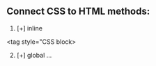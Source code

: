 ## Connect CSS to HTML methods:
1. [+] inline

<tag style="CSS block></tag>

2. [+] global
       <head>
          ...
          <style>
             selector {
                property1: value1;
                property2: value2;
                ...
             }

    Exista 5 categorii de selectori>
    a. tag
    b. class
    c. id
    d. pseudo
    e. advanced

          </style>
          ...
       </head>

       <body>
          ...
          <tag></tag>
          ...
       </body>

    ***Facem diferenta dintre inline si global prin urmatorul exemplu>
    elementele - sunt oamenii, dar stilurile - hainele
    1) inline style: e omul care poarta anumite haine, cu un anumit stil, dupa care si il putem identifica
    2) global style: oamenii merg la teatru, cinematograf si hainele care sunt mai grele le lasa la garderoba, iar oamneii merg in sala pentru a privi piesa sau filmul si desi proprietarii hainelor se afla in sala, dar hainele in spatiul propriu-zis, oricum, intre ele exista o conexiune, stabilita prin geton (cu un anumit numar identificator) sau alt instrument 
    (selectors-e ca o conexiune care leaga stirule de diferite elemente)

    ***Global style - nu se creeaza atributul "style", ca in Inline style, dar elementul "style"

3. [ ] external